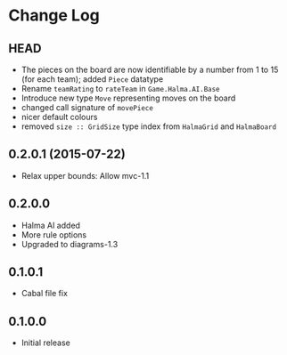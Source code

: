 # Change Log

## HEAD

- The pieces on the board are now identifiable by a number from 1 to 15 (for each team); added `Piece` datatype
- Rename `teamRating` to `rateTeam` in `Game.Halma.AI.Base`
- Introduce new type `Move` representing moves on the board
- changed call signature of `movePiece`
- nicer default colours
- removed `size :: GridSize` type index from `HalmaGrid` and `HalmaBoard`

## 0.2.0.1 (2015-07-22)

- Relax upper bounds: Allow mvc-1.1

## 0.2.0.0

- Halma AI added
- More rule options
- Upgraded to diagrams-1.3

## 0.1.0.1

- Cabal file fix

## 0.1.0.0

- Initial release

